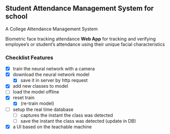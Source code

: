 ## Student Attendance Management System for school
A College Attendance Management System

Biometric face tracking attendance **Web App** for tracking and verifying employee’s or student’s attendance using their unique facial characteristics

### Checklist Features

- [x] train the neural network with a camera
- [x] download the neural network model
    - [x] save it in server by http request
- [x] add new classes to model
- [ ] load the model offline
- [x] reset train 
    - [x] (re-train model)
- [ ] setup the real time database
    - [ ] captures the instant the class was detected
    - [ ] save the instant the class was detected (update in DB)
- [x] a UI based on the teachable machine
